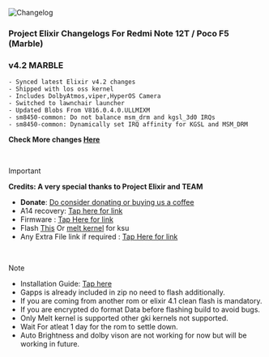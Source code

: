 ![Changelog](https://i.imgur.com/MsgqFFz.png)

### Project Elixir Changelogs For Redmi Note 12T / Poco F5 (Marble)

### v4.2 MARBLE
```
- Synced latest Elixir v4.2 changes
- Shipped with los oss kernel
- Includes DolbyAtmos,viper,HyperOS Camera
- Switched to lawnchair launcher
- Updated Blobs From V816.0.4.0.ULLMIXM
- sm8450-common: Do not balance msm_drm and kgsl_3d0 IRQs
- sm8450-common: Dynamically set IRQ affinity for KGSL and MSM_DRM
```
**Check More changes [Here](https://github.com/Chaitanyakm/device_xiaomi_sm8450-common)**

<br>

> [!Important]
> **Credits: A very special thanks to Project Elixir and TEAM**
> - **Donate**: [Do consider donating or buying us a coffee](https://projectelixiros.com/donate)
> - A14 recovery: [Tap here for link](https://www.pling.com/p/2131814/)
> - Firmware : [Tap Here for link](https://xiaomifirmwareupdater.com/firmware/marble/)
> - Flash [This](https://sourceforge.net/projects/marble-builds/files/losksu/LosKsu.zip/download) Or [melt kernel](https://t.me/paradoxkernelmarblediscussion) for ksu
> - Any Extra File link if required : [Tap Here for link](https://sourceforge.net/projects/project-elixir/files/fourteen)

<br>

> [!Note]
> * Installation Guide: [Tap here](https://github.com/ProjectElixir-Devices/Wiki/)
> * Gapps is already included in zip no need to flash additionally.
> * If you are coming from another rom or elixir 4.1 clean flash is mandatory.
> * If you are encrypted do format Data before flashing build to avoid bugs.
> * Only Melt kernel is supported other gki kernels not supported.
> * Wait For atleat 1 day for the rom to settle down.
> * Auto Brightness and dolby vison are not working for now but will be working in future.
